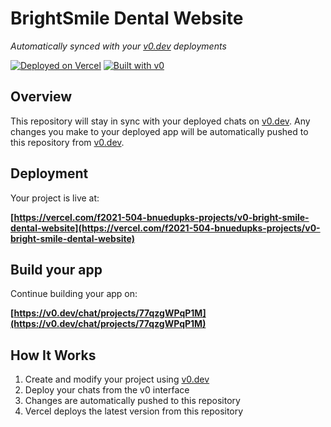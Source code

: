 # BrightSmile Dental Website

*Automatically synced with your [v0.dev](https://v0.dev) deployments*

[![Deployed on Vercel](https://img.shields.io/badge/Deployed%20on-Vercel-black?style=for-the-badge&logo=vercel)](https://vercel.com/f2021-504-bnuedupks-projects/v0-bright-smile-dental-website)
[![Built with v0](https://img.shields.io/badge/Built%20with-v0.dev-black?style=for-the-badge)](https://v0.dev/chat/projects/77qzgWPqP1M)

## Overview

This repository will stay in sync with your deployed chats on [v0.dev](https://v0.dev).
Any changes you make to your deployed app will be automatically pushed to this repository from [v0.dev](https://v0.dev).

## Deployment

Your project is live at:

**[https://vercel.com/f2021-504-bnuedupks-projects/v0-bright-smile-dental-website](https://vercel.com/f2021-504-bnuedupks-projects/v0-bright-smile-dental-website)**

## Build your app

Continue building your app on:

**[https://v0.dev/chat/projects/77qzgWPqP1M](https://v0.dev/chat/projects/77qzgWPqP1M)**

## How It Works

1. Create and modify your project using [v0.dev](https://v0.dev)
2. Deploy your chats from the v0 interface
3. Changes are automatically pushed to this repository
4. Vercel deploys the latest version from this repository